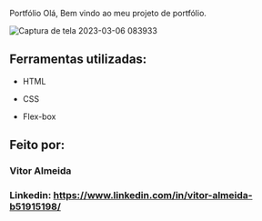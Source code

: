 Portfólio Olá, Bem vindo ao meu projeto de portfólio.

![Captura de tela 2023-03-06 083933](https://user-images.githubusercontent.com/95666353/223100919-e600379f-1643-4f68-be38-7df69f687251.png)

## Ferramentas utilizadas:

* HTML

* CSS

* Flex-box

## Feito por:

### Vitor Almeida

### Linkedin:  https://www.linkedin.com/in/vitor-almeida-b51915198/

```
